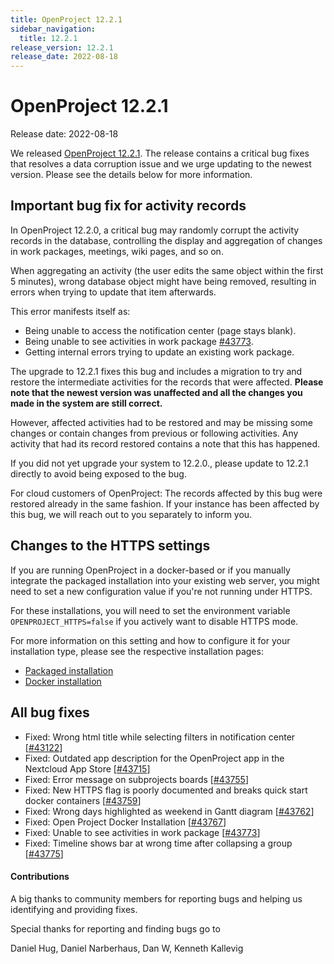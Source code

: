 ```yaml
---
title: OpenProject 12.2.1
sidebar_navigation:
  title: 12.2.1
release_version: 12.2.1
release_date: 2022-08-18
---
```


# OpenProject 12.2.1

Release date: 2022-08-18

We released [OpenProject 12.2.1](https://community.openproject.com/versions/1594).
The release contains a critical bug fixes that resolves a data corruption issue and we urge updating to the newest version. Please see the details below for more information.



## Important bug fix for activity records

In OpenProject 12.2.0, a critical bug may randomly corrupt the activity records in the database, controlling
the display and aggregation of changes in work packages, meetings, wiki pages, and so on.

When aggregating an activity (the user edits the same object within the first 5 minutes), wrong database object might have being removed, resulting in errors when trying to update that item afterwards.

This error manifests itself as:

- Being unable to access the notification center (page stays blank).
- Being unable to see activities in work package [#43773](https://community.openproject.com/wp/43773).
- Getting internal errors trying to update an existing work package.



The upgrade to 12.2.1 fixes this bug and includes a migration to try and restore the intermediate activities for the records that were affected. **Please note that the newest version was unaffected and all the changes you made in the system are still correct.**

However, affected activities had to be restored and may be missing some changes or contain changes from previous or following activities. Any activity that had its record restored contains a note that this has happened.

If you did not yet upgrade your system to 12.2.0., please update to 12.2.1 directly to avoid being exposed to the bug.

For cloud customers of OpenProject: The records affected by this bug were restored already in the same fashion. If your instance has been affected by this bug, we will reach out to you separately to inform you.



## Changes to the HTTPS settings

If you are running OpenProject in a docker-based or if you manually integrate the packaged installation into your existing web server, you might need to set a new configuration value if you're not running under HTTPS.

For these installations, you will need to set the environment variable `OPENPROJECT_HTTPS=false` if you actively want to disable HTTPS mode.

For more information on this setting and how to configure it for your installation type, please see the respective installation pages:

- [Packaged installation](../../../installation-and-operations/installation/packaged/#step-3-apache2-web-server-and-ssl-termination)
- [Docker installation](../../../installation-and-operations/installation/docker/#configuration)

<!--more-->
## All bug fixes

- Fixed: Wrong html title while selecting filters in notification center \[[#43122](https://community.openproject.com/wp/43122)\]
- Fixed: Outdated app description for the OpenProject app in the Nextcloud App Store \[[#43715](https://community.openproject.com/wp/43715)\]
- Fixed: Error message on subprojects boards \[[#43755](https://community.openproject.com/wp/43755)\]
- Fixed: New HTTPS flag is poorly documented and breaks quick start docker containers \[[#43759](https://community.openproject.com/wp/43759)\]
- Fixed: Wrong days highlighted as weekend in Gantt diagram \[[#43762](https://community.openproject.com/wp/43762)\]
- Fixed: Open Project Docker Installation \[[#43767](https://community.openproject.com/wp/43767)\]
- Fixed: Unable to see activities in work package \[[#43773](https://community.openproject.com/wp/43773)\]
- Fixed: Timeline shows bar at wrong time after collapsing a group \[[#43775](https://community.openproject.com/wp/43775)\]



#### Contributions

A big thanks to community members for reporting bugs and helping us identifying and providing fixes.

Special thanks for reporting and finding bugs go to

Daniel Hug, Daniel Narberhaus, Dan W, Kenneth Kallevig
